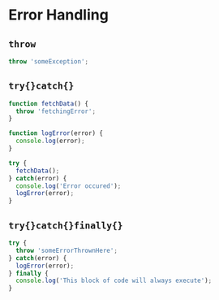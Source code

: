 # Error Handling 

## `throw`

```javascript 
throw 'someException'; 
```

## `try{}catch{}`

```javascript 
function fetchData() {
  throw 'fetchingError'; 
}

function logError(error) {
  console.log(error); 
}

try {
  fetchData(); 
} catch(error) {
  console.log('Error occured');
  logError(error); 
}
```

## `try{}catch{}finally{}`

```javascript 
try {
  throw 'someErrorThrownHere'; 
} catch(error) {
  logError(error); 
} finally {
  console.log('This block of code will always execute'); 
}
```
